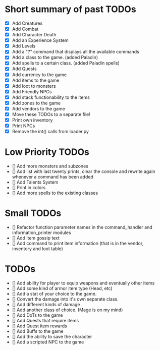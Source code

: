 # Short summary of past TODOs
- [x] Add Creatures
- [x] Add Combat
- [x] Add Character Death
- [x] Add an Experience System
- [x] Add Levels
- [x] Add a "?" command that displays all the available commands
- [x] Add a class to the game. (added Paladin)
- [x] Add spells to a certain class. (added Paladin spells)
- [x] Add Quests
- [x] Add currency to the game
- [x] Add items to the game
- [x] Add loot to monsters
- [x] Add Friendly NPCs
- [x] Add stack functionability to the items
- [x] Add zones to the game
- [x] Add vendors to the game
- [x] Move these TODOs to a separate file!
- [x] Print own inventory
- [x] Print NPCs
- [x] Remove the int() calls from loader.py

# Low Priority TODOs
- [] Add more monsters and subzones
- [] Add list with last twenty prints, clear the console and rewrite again whenever a command has been added
- [] Add Talents System
- [] Print in colors
- [] Add more spells to the existing classes

# Small TODOs
- [] Refactor function parameter names in the command_handler and information_printer modules
- [] Add item gossip text
- [] Add command to print item information (that is in the vendor, inventory and loot table)

# TODOs
- [] Add ability for player to equip weapons and eventually other items
- [] Add some kind of armor item type (Head, etc)
- [] Add a stat of your choice to the game.
- [] Convert the damage into it's own separate class. 
- [] Add different kinds of damage
- [] Add another class of choice. (Mage is on my mind)
- [] Add DoTs to the game
- [] Add Quests that require items
- [] Add Quest item rewards
- [] Add Buffs to the game
- [] Add the ability to save the character
- [] Add a scripted NPC to the game